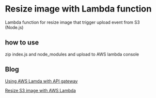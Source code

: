 # Resize image with Lambda function #

Lambda function for resize image that trigger upload event from S3 (Node.js)

## how to use ##

zip index.js and node_modules and upload to AWS lambda console

## Blog ##
[Using AWS Lamda with API gateway](https://engineering.thinknet.co.th/%E0%B8%A5%E0%B8%AD%E0%B8%87%E0%B9%83%E0%B8%8A%E0%B9%89%E0%B8%87%E0%B8%B2%E0%B8%99-aws-lambda-part-1-b1aa6da3e911)

[Resize S3 image with AWS Lambda](https://engineering.thinknet.co.th/%E0%B8%A5%E0%B8%AD%E0%B8%87%E0%B9%83%E0%B8%8A%E0%B9%89%E0%B8%87%E0%B8%B2%E0%B8%99-aws-lambda-part2-resize-%E0%B8%A0%E0%B8%B2%E0%B8%9E%E0%B8%88%E0%B8%B2%E0%B8%81-s3-d99fd3330a86)
